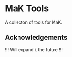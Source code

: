 
# MaK Tools


A collecton of tools for MaK.
## Acknowledgements

!!! Will expand it the future !!!

